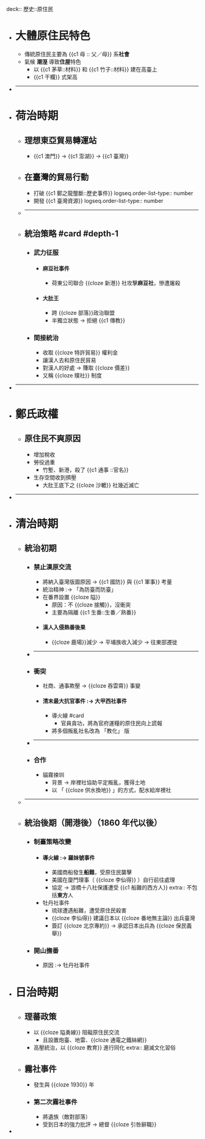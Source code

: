 deck:: 歷史::原住民

- # 大體原住民特色
	- 傳統原住民主要為 {{c1 母 :: 父／母}} 系**社會**
	- 氣候 **潮溼** 導致**住屋**特色
		- 以 {{c1 茅草::材料}} 和 {{c1 竹子::材料}} 建在高臺上
		- {{c1 干欄}} 式架高
- ***
- # 荷治時期
	- ## 理想東亞貿易轉運站
		- {{c1 澳門}} -> {{c1 澎湖}} -> {{c1 臺灣}}
	- ## 在臺灣的**貿易**行動
		- 打破 {{c1 鄭之龍壟斷::歷史事件}}
		  logseq.order-list-type:: number
		- 開發 {{c1 臺灣資源}}
		  logseq.order-list-type:: number
	- ***
	- ## 統治策略 #card #depth-1
		- ### 武力征服
			- #### 麻豆社事件
				- 荷東公司聯合 {{cloze 新港}} 社攻擊**麻豆社**，慘遭屠殺
			- #### 大肚王
				- 跨 {{cloze 部落}}政治聯盟
				- 半獨立狀態 -> 拒絕 {{c1 傳教}}
		- ### 間接統治
			- 收取 {{cloze 特許貿易}} 權利金
			- 讓漢人去和原住民貿易
			- 對漢人的好處 -> 賺取  {{cloze 價差}}
			- 又稱 {{cloze 贌社}} 制度
- ***
- # 鄭氏政權
	- ## 原住民不爽原因
		- 增加稅收
		- 勞役過重
			- 竹塹、新港，殺了 {{c1 通事 ::官名}}
		- 生存空間收到擠壓
			- 大肚王底下之  {{cloze 沙轆}} 社幾近滅亡
- ***
- # 清治時期
	- ## 統治初期
		- ### 禁止漢原交流
			- 將納入臺灣版圖原因 -> {{c1 國防}} 與 {{c1 軍事}} 考量
			- 統治精神 :-> 「為防臺而防臺」
			- 在番界設置 {{cloze 隘}}
				- 原因：不 {{cloze 接觸}}，沒衝突
				- 主要為隔離 {{c1 生番::生番／熟番}}
			- #### 漢人入侵熟番後果
				- {{cloze 鹿場}}減少 -> 平埔族收入減少 -> 往東部遷徙
		- ***
		- ### 衝突
			- 社商、通事欺壓 -> {{cloze 吞雲霄}} 事變
			- #### 清末最大抗官事件  :-> 大甲西社事件
				- 導火線 #card
					- 官員貪功，將為官府運糧的原住民向上謊報
				- 將多個叛亂社名改為 「教化」 版
		- ***
		- ### 合作
			- 貓霧捒圳
				- 背景 -> 岸裡社協助平定叛亂，獲得土地
				- 以 「 {{cloze 供水換地}} 」的方式，配水給岸裡社
	- ***
	- ## 統治後期（開港後）（1860 年代以後）
		- ### 制臺策略改變
			- #### 導火線 :-> 羅妹號事件
				- 美國商船發生**船難**，受原住民襲擊
				- 美國在廈門理事（ {{cloze 李仙得}} ）自行前往處理
				- 協定 -> 浪橋十八社保護遭受 {{c1 船難的西方人}}
				  extra:: 不包括**東方**人
			- 牡丹社事件
				- 琉球遭遇船難，遭受原住民殺害
				- {{cloze 李仙得}} 建議日本以 {{cloze 番地無主論}} 出兵臺灣
				- 簽訂 {{cloze 北京專約}} -> 承認日本出兵為 {{cloze 保民義舉}}
		- ### 開山撫番
			- 原因 :-> 牡丹社事件
- # 日治時期
	- ## 理蕃政策
		- 以 {{cloze 隘勇線}} 阻礙原住民交流
			- 且設置炮臺、地雷、{{cloze 通電之鐵絲網}}
		- 高壓統治，以 {{cloze 教育}} 進行同化
		  extra:: 磨滅文化習俗
	- ## 霧社事件
		- 發生與 {{cloze 1930}} 年
		- ### 第二次霧社事件
			- 將遺族（敵對部落）
			- 受到日本的強力批評 -> 總督 {{cloze 引咎辭職}}
-